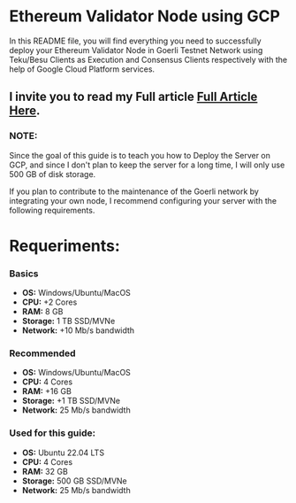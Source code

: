 # Ethereum Validator Node using GCP
In this README file, you will find everything you need to successfully deploy your Ethereum Validator Node in Goerli Testnet Network using Teku/Besu Clients as Execution and Consensus Clients respectively with the help of Google Cloud Platform services.

## I invite you to read my Full article [Full Article Here](https://medium.com/@kristhiann97).

### NOTE:
Since the goal of this guide is to teach you how to Deploy the Server on GCP, and since I don't plan to keep the server for a long time, I will only use 500 GB of disk storage.

If you plan to contribute to the maintenance of the Goerli network by integrating your own node, I recommend configuring your server with the following requirements.

# Requeriments:
### **Basics**

- **OS:** Windows/Ubuntu/MacOS
- **CPU:** +2 Cores
- **RAM:** 8 GB
- **Storage:** 1 TB SSD/MVNe
- **Network:** +10 Mb/s bandwidth

### **Recommended**

- **OS:** Windows/Ubuntu/MacOS
- **CPU:** 4 Cores
- **RAM:** +16 GB 
- **Storage:** +1 TB SSD/MVNe 
- **Network:** 25 Mb/s bandwidth

### **Used for this guide:**

- **OS:** Ubuntu 22.04 LTS
- **CPU:** 4 Cores
- **RAM:** 32 GB 
- **Storage:** 500 GB SSD/MVNe 
- **Network:** 25 Mb/s bandwidth

